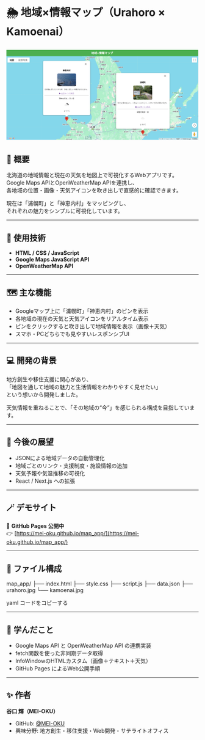 # 🌦 地域×情報マップ（Urahoro × Kamoenai）


![App Screenshot](./screenshot.png)
---

## 🗾 概要
北海道の地域情報と現在の天気を地図上で可視化するWebアプリです。  
Google Maps APIとOpenWeatherMap APIを連携し、  
各地域の位置・画像・天気アイコンを吹き出しで直感的に確認できます。

現在は「浦幌町」と「神恵内村」をマッピングし、  
それぞれの魅力をシンプルに可視化しています。

---

## 🧩 使用技術
- **HTML / CSS / JavaScript**
- **Google Maps JavaScript API**
- **OpenWeatherMap API**

---

## 🗺️ 主な機能
- Googleマップ上に「浦幌町」「神恵内村」のピンを表示  
- 各地域の現在の天気と天気アイコンをリアルタイム表示  
- ピンをクリックすると吹き出しで地域情報を表示（画像＋天気）  
- スマホ・PCどちらでも見やすいレスポンシブUI  

---

## 💻 開発の背景
地方創生や移住支援に関心があり、  
「地図を通して地域の魅力と生活情報をわかりやすく見せたい」  
という想いから開発しました。  

天気情報を重ねることで、「その地域の“今”」を感じられる構成を目指しています。

---

## 🚀 今後の展望
- JSONによる地域データの自動管理化  
- 地域ごとのリンク・支援制度・施設情報の追加  
- 天気予報や気温推移の可視化  
- React / Next.js への拡張  

---

## 🪄 デモサイト
🔗 **GitHub Pages 公開中**  
👉 [https://mei-oku.github.io/map_app/](https://mei-oku.github.io/map_app/)

---

## 📁 ファイル構成
map_app/
├── index.html
├── style.css
├── script.js
├── data.json
├── urahoro.jpg
└── kamoenai.jpg

yaml
コードをコピーする

---

## 🧠 学んだこと
- Google Maps API と OpenWeatherMap API の連携実装  
- fetch関数を使った非同期データ取得  
- InfoWindowのHTMLカスタム（画像＋テキスト＋天気）  
- GitHub Pages によるWeb公開手順  

---

## ✨ 作者
**谷口 輝（MEI-OKU）**  
- GitHub: [@MEI-OKU](https://github.com/MEI-OKU)  
- 興味分野: 地方創生・移住支援・Web開発・サテライトオフィス  
